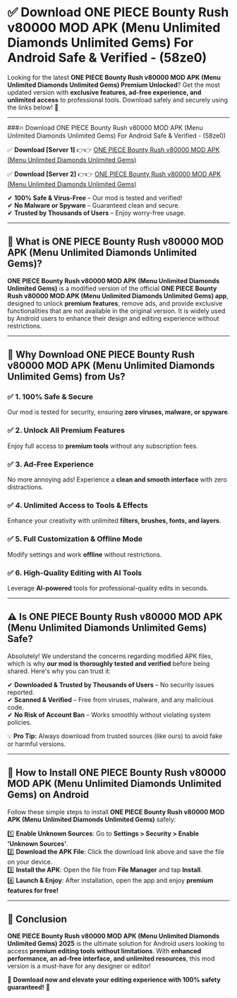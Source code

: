 
# ✅ Download ONE PIECE Bounty Rush v80000 MOD APK (Menu Unlimited Diamonds Unlimited Gems) For Android Safe & Verified -  (58ze0) 

Looking for the latest **ONE PIECE Bounty Rush v80000 MOD APK (Menu Unlimited Diamonds Unlimited Gems) Premium Unlocked**? Get the most updated version with **exclusive features, ad-free experience, and unlimited access** to professional tools. Download safely and securely using the links below! 🚀  

---

###🔥 Download ONE PIECE Bounty Rush v80000 MOD APK (Menu Unlimited Diamonds Unlimited Gems) For Android Safe & Verified -  (58ze0)  

✅ **Download [Server 1]** 👉👉 [ONE PIECE Bounty Rush v80000 MOD APK (Menu Unlimited Diamonds Unlimited Gems) ](https://apkcomod.com?title=ONE_PIECE_Bounty_Rush_v80000_MOD_APK_(Menu_Unlimited_Diamonds_Unlimited_Gems))  

✅ **Download [Server 2]** 👉👉 [ONE PIECE Bounty Rush v80000 MOD APK (Menu Unlimited Diamonds Unlimited Gems) ](https://apkcomod.com?title=ONE_PIECE_Bounty_Rush_v80000_MOD_APK_(Menu_Unlimited_Diamonds_Unlimited_Gems))  

✔ **100% Safe & Virus-Free** – Our mod is tested and verified!  
✔ **No Malware or Spyware** – Guaranteed clean and secure.  
✔ **Trusted by Thousands of Users** – Enjoy worry-free usage.  

---

## 📌 What is ONE PIECE Bounty Rush v80000 MOD APK (Menu Unlimited Diamonds Unlimited Gems)?  

**ONE PIECE Bounty Rush v80000 MOD APK (Menu Unlimited Diamonds Unlimited Gems)** is a modified version of the official **ONE PIECE Bounty Rush v80000 MOD APK (Menu Unlimited Diamonds Unlimited Gems) app**, designed to unlock **premium features**, remove ads, and provide exclusive functionalities that are not available in the original version. It is widely used by Android users to enhance their design and editing experience without restrictions.  

---

## 🌟 Why Download ONE PIECE Bounty Rush v80000 MOD APK (Menu Unlimited Diamonds Unlimited Gems) from Us?  

### ✅ 1. 100% Safe & Secure  
Our mod is tested for security, ensuring **zero viruses, malware, or spyware**.  

### ✅ 2. Unlock All Premium Features  
Enjoy full access to **premium tools** without any subscription fees.  

### ✅ 3. Ad-Free Experience  
No more annoying ads! Experience a **clean and smooth interface** with zero distractions.  

### ✅ 4. Unlimited Access to Tools & Effects  
Enhance your creativity with unlimited **filters, brushes, fonts, and layers**.  

### ✅ 5. Full Customization & Offline Mode  
Modify settings and work **offline** without restrictions.  

### ✅ 6. High-Quality Editing with AI Tools  
Leverage **AI-powered** tools for professional-quality edits in seconds.  

---

## ⚠️ Is ONE PIECE Bounty Rush v80000 MOD APK (Menu Unlimited Diamonds Unlimited Gems) Safe?  

Absolutely! We understand the concerns regarding modified APK files, which is why **our mod is thoroughly tested and verified** before being shared. Here's why you can trust it:  

✔ **Downloaded & Trusted by Thousands of Users** – No security issues reported.  
✔ **Scanned & Verified** – Free from viruses, malware, and any malicious code.  
✔ **No Risk of Account Ban** – Works smoothly without violating system policies.  

💡 **Pro Tip:** Always download from trusted sources (like ours) to avoid fake or harmful versions.  

---

## 📲 How to Install ONE PIECE Bounty Rush v80000 MOD APK (Menu Unlimited Diamonds Unlimited Gems) on Android  

Follow these simple steps to install **ONE PIECE Bounty Rush v80000 MOD APK (Menu Unlimited Diamonds Unlimited Gems)** safely:  

1️⃣ **Enable Unknown Sources**: Go to **Settings > Security > Enable 'Unknown Sources'**.  
2️⃣ **Download the APK File**: Click the download link above and save the file on your device.  
3️⃣ **Install the APK**: Open the file from **File Manager** and tap **Install**.  
4️⃣ **Launch & Enjoy**: After installation, open the app and enjoy **premium features for free!**  

---

## 🚀 Conclusion  

**ONE PIECE Bounty Rush v80000 MOD APK (Menu Unlimited Diamonds Unlimited Gems) 2025** is the ultimate solution for Android users looking to access **premium editing tools without limitations**. With **enhanced performance, an ad-free interface, and unlimited resources**, this mod version is a must-have for any designer or editor!  

🔻 **Download now and elevate your editing experience with 100% safety guaranteed!** 🔻  
